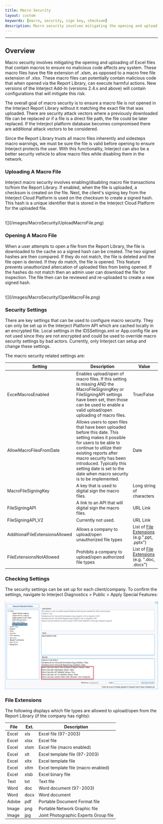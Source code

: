 ```yaml
---
title: Macro Security
layout: custom
keywords: [macro, security, sign key, checksum]
description: Macro security involves mitigating the opening and uploading of Excel files that contain macros to ensure no malicious code affects any system.
---
```

* * *   

## Overview

Macro security involves mitigating the opening and uploading of Excel files that contain macros to ensure no malicious code affects any system. These macro files have the file extension of .xlsm, as opposed to a macro free file extension of .xlsx. These macro files can potentially contain malicious code that when opened via the Report Library, can execute harmful actions. New versions of the Interject Add-In (versions 2.4.x and above) will contain configurations that will mitigate this risk. 

The overall goal of macro security is to ensure a macro file is not opened in the Interject Report Library without it matching the exact file that was uploaded. There are security attack vectors where a previously downloaded file can be replaced or if a file is a direct file path, the file could be later replaced.  If the Interject platform database becomes compromised there are additional attack vectors to be considered.

Since the Report Library trusts all macro files inherently and sidesteps macro warnings, we must be sure the file is valid before opening to ensure Interject protects the user.  With this functionality, Interject can also be a better security vehicle to allow macro files while disabling them in the network.

### Uploading A Macro File

Interject macro security involves enabling/disabling macro file transactions to/from the Report Library. If enabled, when the file is uploaded, a checksum is created on the file. Next, the client's signing key from the Interject Cloud Platform is used on the checksum to create a signed hash. This hash is a unique identifier that is stored in the Interject Cloud Platform for the uploaded file.

<br>
![](/images/MacroSecurity/UploadMacroFile.png)
<br>

### Opening A Macro File

When a user attempts to open a file from the Report Library, the file is downloaded to the cache so a signed hash can be created. The two signed hashes are then compared. If they do not match, the file is deleted and the file open is denied. If they do match, the file is opened. This feature prevents unauthorized altercation of uploaded files from being opened. If the hashes do not match then an admin user can download the file for inspection. The file then can be reviewed and re-uploaded to create a new signed hash.

<br>
![](/images/MacroSecurity/OpenMacroFile.png)
<br>

### Security Settings

There are key settings that can be used to configure macro security. They can only be set up in the Interject Platform API which are cached locally in an encrypted file. Local settings in the IDSSettings.xml or App.config file are not used since they are not encrypted and could be used to override macro security settings by bad actors. Currently, only Interject can setup and change these settings.
 
The macro security related settings are:

| Setting | Description | Value |
|----|----|----|
| ExcelMacrosEnabled | Enables upload/open of macro files. If this setting is missing AND the MacroFileSigningKey or FileSigningAPI settings have been set, then those can be used to enable a valid upload/open uploading of macro files. | True/False |
| AllowMacroFilesFromDate | Allows users to open files that have been uploaded before this date. This setting makes it possible for users to be able to continue to utilize their existing reports after macro security has been introduced. Typically this setting date is set to the date when macro security is to be implemented. | Date |
| MacroFileSigningKey | A key that is used to digital sign the macro files. | Long string of characters |
| FileSigningAPI | A link to an API that will digital sign the macro files. | URL Link |
| FileSigningAPI_V2 | Currently not used. | URL Link |
| AdditionalFileExtensionsAllowed | Allows a company to upload/open unauthorized file types | List of [File Extensions](/wIndex/MacroSecurity#file-extensions) (e.g.".ppt, .pptx")|
| FileExtensionsNotAllowed | Prohibits a company to upload/open authorized file types | List of [File Extensions](/wIndex/MacroSecurity#file-extensions) (e.g. ".doc, .docx")|

### Checking Settings

The security settings can be set up for each client/company. To confirm the settings, navigate to Interject Diagnostics > Public > Apply Special Features:

![](/images/Testing/DiagnosticsMacroSecuritySettings.png)

### File Extensions

The following displays which file types are allowed to upload/open from the Report Library (if the company has rights):

| File | Ext. | Description |
|----|----|----|
| Excel | xls | Excel file (97-2003) |
| Excel | xlsx | Excel file | 
| Excel | xlsm | Excel file (macro enabled) |
| Excel | xlt | Excel template file (97-2003) |
| Excel | xltx | Excel template file |
| Excel | xltm | Excel template file (macro enabled) |
| Excel | xlsb | Excel binary file |
| Text | txt | Text file |
| Word | doc | Word document (97-2003) |
| Word | docx | Word document |
| Adobe | pdf | Portable Document Format file | 
| Image | png | Portable Network Graphic file |
| Image | jpg | Joint Photographic Experts Group file |
 

